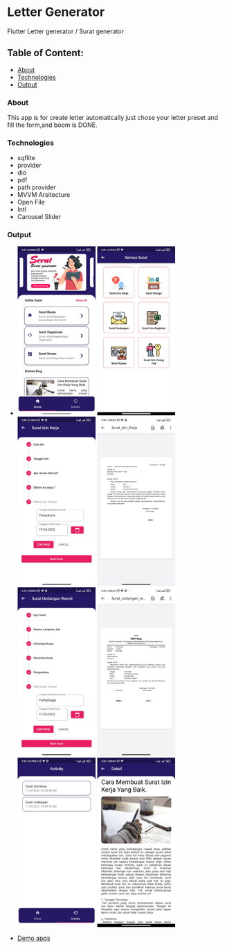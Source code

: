 # Letter Generator

Flutter Letter generator / Surat generator

## Table of Content:
* [About](#about)
* [Technologies](#technologies)
* [Output](#output)

### About
This app is for create letter automatically just chose your letter preset and fill the form,and boom is DONE.

### Technologies
- sqflite
- provider
- dio
- pdf
- path provider
- MVVM Arsitecture
- Open File
- Intl
- Carousel Slider

### Output
- <img width="180" alt="image" src="https://github.com/ali-susanto/flutter_letter_generator/blob/main/assets/home.jpg"> <img width="180" alt="image" src="https://github.com/ali-susanto/flutter_letter_generator/blob/main/assets/menu.jpg"> <img width="180" alt="image" src="https://github.com/ali-susanto/flutter_letter_generator/blob/main/assets/form_izin_kerja.jpg"> <img width="180" alt="image" src="https://github.com/ali-susanto/flutter_letter_generator/blob/main/assets/surat_izin_kerja.jpg"> <img width="180" alt="image" src="https://github.com/ali-susanto/flutter_letter_generator/blob/main/assets/form_surat_undangan.jpg"> <img width="180" alt="image" src="https://github.com/ali-susanto/flutter_letter_generator/blob/main/assets/surat_osis.jpg"> <img width="180" alt="image" src="https://github.com/ali-susanto/flutter_letter_generator/blob/main/assets/history.jpg"> <img width="180" alt="image" src="https://github.com/ali-susanto/flutter_letter_generator/blob/main/assets/konten.jpg"> 

- [Demo apps](https://youtu.be/-5CYLJ05u6A)
